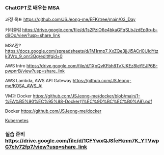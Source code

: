 ### ChatGPT로 배우는 MSA


  과정 목표
  https://github.com/JSJeong-me/EFK/tree/main/03_Day

  커리큘럼
  https://drive.google.com/file/d/1s2PziO6e4bkaGFqSLbJzdEp9p-b-d9Oo/view?usp=share_link

  MSA란?
  https://docs.google.com/spreadsheets/d/1M1rmp7_XxZQe3jjJi5ACrl0UIdYtzk3Vro_9_onr3Qg/edit#gid=0

  AWS Intro
  https://drive.google.com/file/d/1XpQvKFbh8Tv7JKEz8IeYEJP6B-pwpnrB/view?usp=share_link

  AWS Lambda, AWS API Gateway
  https://github.com/JSJeong-me/KOSA_AWS_AI

  VM과 Docker
  https://github.com/JSJeong-me/docker/blob/main/1-%EA%B5%90%EC%95%88-Docker(1%EC%9D%BC%EC%B0%A8).pdf

  Docker
  https://github.com/JSJeong-me/docker

  [Kubernetes](https://github.com/JSJeong-me/EFK/blob/main/03_Day/README.md)


### 실습 준비   https://drive.google.com/file/d/1CFYwxQJSfeFknm7K_YTVwpG7clv72fp7/view?usp=share_link


